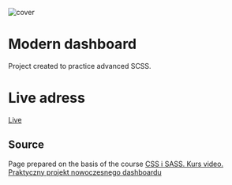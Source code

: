 ![cover](https://dariuszslomka.github.io/ModernDashboard/screen.png)

# Modern dashboard

Project created to practice advanced SCSS.

# Live adress

[Live](https://dariuszslomka.github.io/ModernDashboard)

## Source

Page prepared on the basis of the course [CSS i SASS. Kurs video. Praktyczny projekt nowoczesnego dashboardu](https://helion.pl/ksiazki/css-i-sass-kurs-video-praktyczny-projekt-nowoczesnego-dashboardu-michal-grzasko,vcsssa.htm#format/w)

